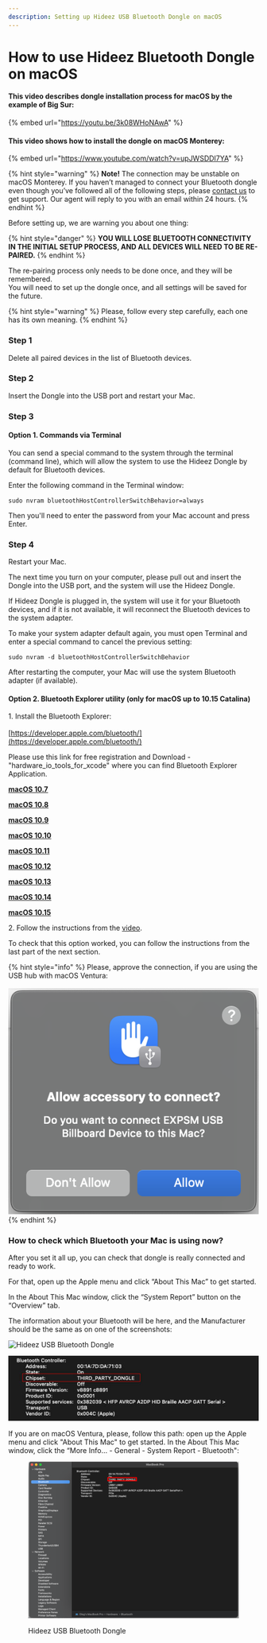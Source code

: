 ```yaml
---
description: Setting up Hideez USB Bluetooth Dongle on macOS
---
```


# How to use Hideez Bluetooth Dongle on macOS

#### This video describes dongle installation process for macOS by the example of Big Sur:

{% embed url="https://youtu.be/3k08WHoNAwA" %}

#### This video shows how to install the dongle on macOS Monterey:

{% embed url="https://www.youtube.com/watch?v=upJWSDDI7YA" %}

{% hint style="warning" %}
**Note!** The connection may be unstable on macOS Monterey. If you haven’t managed to connect your Bluetooth dongle even though you’ve followed all of the following steps, please [contact us](https://hideez.com/pages/contact-hideez-support) to get support. Our agent will reply to you with an email within 24 hours.
{% endhint %}

Before setting up, we are warning you about one thing:

{% hint style="danger" %}
**YOU WILL LOSE BLUETOOTH CONNECTIVITY IN THE INITIAL SETUP PROCESS, AND ALL DEVICES WILL NEED TO BE RE-PAIRED.**
{% endhint %}

The re-pairing process only needs to be done once, and they will be remembered.\
You will need to set up the dongle once, and all settings will be saved for the future.

{% hint style="warning" %}
Please, follow every step carefully, each one has its own meaning.
{% endhint %}

### Step 1

Delete all paired devices in the list of Bluetooth devices.

### Step 2

Insert the Dongle into the USB port and restart your Mac.

### Step 3

#### Option 1. Commands via Terminal

You can send a special command to the system through the terminal (command line), which will allow the system to use the Hideez Dongle by default for Bluetooth devices.

Enter the following command in the Terminal window:

```
sudo nvram bluetoothHostControllerSwitchBehavior=always
```

Then you'll need to enter the password from your Mac account and press Enter.

### Step 4

Restart your Mac.

The next time you turn on your computer, please pull out and insert the Dongle into the USB port, and the system will use the Hideez Dongle.&#x20;

If Hideez Dongle is plugged in, the system will use it for your Bluetooth devices, and if it is not available, it will reconnect the Bluetooth devices to the system adapter.&#x20;

To make your system adapter default again, you must open Terminal and enter a special command to cancel the previous setting:

```
sudo nvram -d bluetoothHostControllerSwitchBehavior
```

After restarting the computer, your Mac will use the system Bluetooth adapter (if available).&#x20;

#### Option 2. Bluetooth Explorer utility (only for macOS up to 10.15 Catalina)

1\. Install the Bluetooth Explorer:\
\
[https://developer.apple.com/bluetooth/](https://developer.apple.com/bluetooth/)

Please use this link for free registration and Download - "hardware\_io\_tools\_for\_xcode" where you can find Bluetooth Explorer Application.

[**macOS 10.7**](https://cdn.shopify.com/s/files/1/0007/8017/3348/files/Bluetooth\_Explorer\_for\_10.7.app.zip?7478)

[**macOS 10.8**](https://cdn.shopify.com/s/files/1/0007/8017/3348/files/Bluetooth\_Explorer\_for\_10.8.app.zip?7478)

[**macOS 10.9**](https://cdn.shopify.com/s/files/1/0007/8017/3348/files/Bluetooth\_Explorer\_for\_10.9.app.zip?7478)

[**macOS 10.10**](https://cdn.shopify.com/s/files/1/0007/8017/3348/files/Bluetooth\_Explorer\_for\_10.10.app.zip?7478)

[**macOS 10.11**](https://cdn.shopify.com/s/files/1/0007/8017/3348/files/Bluetooth\_Explorer\_v.4.4.0\_for\_10.11.app.zip?7478)

[**macOS 10.12**](https://cdn.shopify.com/s/files/1/0007/8017/3348/files/Bluetooth\_Explorer\_for\_10.12.app.zip?7478)

[**macOS 10.13**](https://cdn.shopify.com/s/files/1/0007/8017/3348/files/Bluetooth\_Explorer\_for\_10.13.app.zip?7478)

[**macOS 10.14**](https://cdn.shopify.com/s/files/1/0007/8017/3348/files/Bluetooth\_Explorer\_for\_10.14.app.zip?7478)

[**macOS 10.15**](https://cdn.shopify.com/s/files/1/0007/8017/3348/files/Bluetooth\_Explorer\_for\_10.15.app.zip?7478)

2\. Follow the instructions from the [video](https://youtu.be/TR8FTl2nqAM).

To check that this option worked, you can follow the instructions from the last part of the next section.

{% hint style="info" %}
Please, approve the connection, if you are using the USB hub with macOS Ventura:\
\
![](<../.gitbook/assets/image (3).png>)
{% endhint %}

### **How to check which Bluetooth your Mac is using now?**

After you set it all up, you can check that dongle is really connected and ready to work.

For that, open up the Apple menu and click “About This Mac” to get started.

In the About This Mac window, click the “System Report” button on the “Overview” tab.

The information about your Bluetooth will be here, and the Manufacturer should be the same as on one of the screenshots:

![Hideez USB Bluetooth Dongle](https://ucarecdn.com/b1d270cc-65c1-4ba8-8ad2-ffe04685285c/)

![Hideez USB Bluetooth Dongle](../.gitbook/assets/dongle.jpg)

If you are on macOS Ventura, please, follow this path: open up the Apple menu and click "About This Mac" to get started. In the About This Mac window, click the “More Info… - General - System Report - Bluetooth":

<figure><img src="../.gitbook/assets/image.png" alt=""><figcaption><p>Hideez USB Bluetooth Dongle</p></figcaption></figure>
